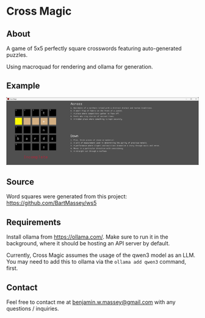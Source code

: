 # Cross Magic

## About

A game of 5x5 perfectly square crosswords featuring auto-generated puzzles.

Using macroquad for rendering and ollama for generation.

## Example

![Example Image](docs/example.png)

## Source

Word squares were generated from this project: https://github.com/BartMassey/ws5

## Requirements

Install ollama from https://ollama.com/. Make sure to run it in the background, where it should be hosting an API server by default.

Currently, Cross Magic assumes the usage of the qwen3 model as an LLM. You may need to add this to ollama via the `ollama add qwen3` command, first.

## Contact

Feel free to contact me at benjamin.w.massey@gmail.com with any questions / inquiries.